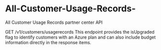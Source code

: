# All-Customer-Usage-Records-
All Customer Usage Records partner center API

GET /v1/customers/usagerecords 
This endpoint provides the isUpgraded flag to identify customers with an Azure plan and can also include budget information directly in the response items.
